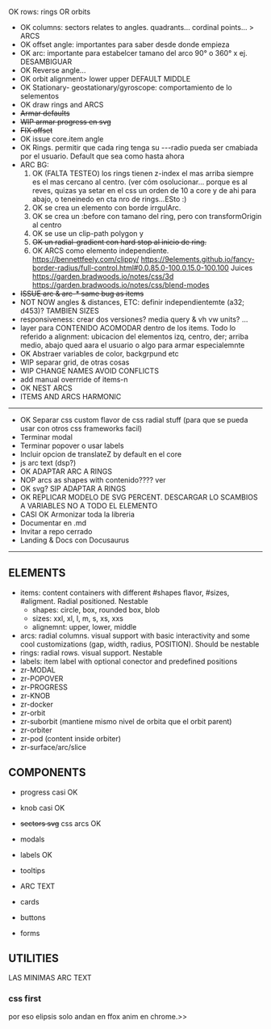 OK rows: rings OR orbits
- OK columns: sectors relates to angles. quadrants... cordinal points... > ARCS
- OK offset angle: importantes para saber desde donde empieza
- OK arc: importante para estabelcer tamano del arco 90° o 360° x ej. DESAMBIGUAR
- OK Reverse angle...
- OK orbit alignment> lower upper DEFAULT MIDDLE
- OK Stationary- geostationary/gyroscope: comportamiento de lo selementos
- OK draw rings and ARCS
- ~~Armar defaults~~
- ~~WIP armar progress en svg~~
- ~~FIX offset~~
- OK issue core.item angle
- OK Rings. permitir que cada ring tenga su ---radio pueda ser cmabiada por el usuario. Default que sea como hasta ahora
- ARC BG:
  1. OK (FALTA TESTEO) los rings tienen z-index el mas arriba siempre es el mas cercano al centro. (ver cóm osolucionar... porque es al reves, quizas ya setar en el css un orden de 10 a core y de ahi para abajo, o teneinedo en cta nro de rings...ESto :)
  2. OK se crea un elemento con borde irrgulArc.
  3. OK se crea un :before con tamano del ring, pero con transformOrigin al centro
  4. OK se use un clip-path polygon y
  5. ~~OK un radial-gradient con hard stop al inicio de ring.~~
  6. OK ARCS como elemento independiente.
  <https://bennettfeely.com/clippy/>
  <https://9elements.github.io/fancy-border-radius/full-control.html#0.0.85.0-100.0.15.0-100.100>
  Juices
  <https://garden.bradwoods.io/notes/css/3d>
  <https://garden.bradwoods.io/notes/css/blend-modes>
- ~~ISSUE arc & arc-* same bug as items~~
- NOT NOW angles & distances, ETC: definir independientemte (a32; d453)? TAMBIEN SIZES
- responsiveness: crear dos versiones? media query & vh vw units? ...
-  layer para CONTENIDO ACOMODAR dentro de los items. Todo lo referido a alignment: ubicacion del elementos izq, centro, der; arriba medio, abajo qued aara el usuario o algo para armar especialemnte
- OK Abstraer variables de color, backgrpund etc
- WIP separar grid, de otras cosas
- WIP CHANGE NAMES AVOID CONFLICTS
- add manual overrride of items-n
- OK NEST ARCS 
- ITEMS AND ARCS HARMONIC

*******
- OK Separar css custom flavor de css radial stuff (para que se pueda usar con otros css frameworks facil)
- Terminar modal
- Terminar popover o usar labels
- Incluir opcion de translateZ by default en el core
- js arc text (dsp?)
- OK ADAPTAR ARC A RINGS
- NOP arcs as shapes with contenido???? ver
- OK svg? SIP ADAPTAR A RINGS
- OK REPLICAR MODELO DE SVG PERCENT. DESCARGAR LO SCAMBIOS A VARIABLES NO A TODO EL ELEMENTO
- CASI OK Armonizar toda la libreria 
- Documentar en .md
- Invitar a repo cerrado
- Landing & Docs con Docusaurus
*******

## ELEMENTS

- items: content containers with different #shapes flavor, #sizes, #aligment. Radial positioned. Nestable
  - shapes: circle, box, rounded box, blob
  - sizes: xxl, xl, l, m, s, xs, xxs
  - alignemnt: upper, lower, middle
- arcs: radial columns. visual support with basic interactivity and some cool customizations (gap, width, radius, POSITION). Should be nestable
- rings: radial rows. visual support. Nestable
- labels: item label with optional conector and predefined positions
- zr-MODAL
- zr-POPOVER
- zr-PROGRESS
- zr-KNOB
- zr-docker
- zr-orbit
- zr-suborbit (mantiene mismo nivel de orbita que el orbit parent)
- zr-orbiter
- zr-pod (content inside orbiter)
- zr-surface/arc/slice





## COMPONENTS
- progress casi OK
- knob casi OK
- ~~sectors svg~~ css arcs OK
- modals
- labels OK
- tooltips
- ARC TEXT

- cards
- buttons
- forms

## UTILITIES
LAS MINIMAS ARC TEXT

### css first

por eso elipsis solo andan en ffox
anim en chrome.>>

